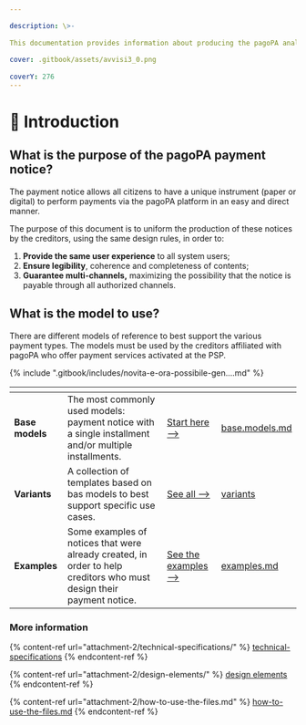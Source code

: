 ```yaml
---

description: \>-  
This documentation provides information about producing the pagoPA analog payment notice The document is for reference for the creditors and payment service providers.  
cover: .gitbook/assets/avvisi3_0.png  
coverY: 276
---
```


# 👋 Introduction

## What is the purpose of the pagoPA payment notice?

The payment notice allows all citizens to have a unique instrument (paper or digital) to perform payments via the pagoPA platform in an easy and direct manner.

The purpose of this document is to uniform the production of these notices by the creditors, using the same design rules, in order to:

1. **Provide the same user experience** to all system users;
2. **Ensure legibility**, coherence and completeness of contents;
3. **Guarantee multi-channels,** maximizing the possibility that the notice is payable through all authorized channels. 

## What is the model to use?

There are different models of reference to best support the various payment types. The models must be used by the creditors affiliated with pagoPA who offer payment services activated at the PSP.

{% include ".gitbook/includes/novita-e-ora-possibile-gen....md" %}

<table data-view="cards"><thead><tr><th></th><th></th><th></th><th data-hidden data-card-target data-type="content-ref"></th></tr></thead><tbody><tr><td><strong>Base models</strong></td><td>The most commonly used models: payment notice with a single installment and/or multiple installments.</td><td><a href="attachment-1/base.models.md">Start here --&gt;</a></td><td><a href="attachment-1/base.models.md">base.models.md</a></td></tr><tr><td><strong>Variants</strong></td><td>A collection of templates based on bas models to best support specific use cases.</td><td><a href="attachment-1/variants/">See all --&gt;</a></td><td><a href="attachment-1/variants/">variants</a></td></tr><tr><td><strong>Examples</strong></td><td>Some examples of notices that were already created, in order to help creditors who must design their payment notice.</td><td><a href="attachment-1/examples.md">See the examples --&gt;</a></td><td><a href="attachment-1/examples.md">examples.md</a></td></tr></tbody></table>

### More information

{% content-ref url="attachment-2/technical-specifications/" %} [technical-specifications](attachment-2/technical-specifications/) {% endcontent-ref %}

{% content-ref url="attachment-2/design-elements/" %} [design elements](attachment-2/design-elements/) {% endcontent-ref %}

{% content-ref url="attachment-2/how-to-use-the-files.md" %} [how-to-use-the-files.md](attachment-2/how-to-use-the-files.md) {% endcontent-ref %}